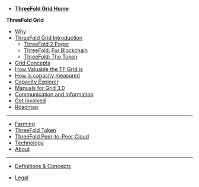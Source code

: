 
- [**ThreeFold Grid Home**](@grid_home)

**ThreeFold Grid**

- [Why](@grid_why)
- [ThreeFold Grid Introduction](@grid_intro)
  - [ThreeFold 2 Pager](https://threefold.docsend.com/view/cp7cn5m8vzhr7g49)
  - [ThreeFold: For Blockchain](https://threefold.docsend.com/view/zvy8ub83icrzqhnp)
  - [ThreeFold: The Token](https://threefold.docsend.com/view/p4skb74nsd9xemqb)
- [Grid Concepts](grid_concepts)
- [How Valuable the TF Grid is](grid_valuation)
- [How is capacity measured](cloudunits)
- [Capacity Explorer](@tfgrid_explorer)
- [Manuals for Grid 3.0](@manual:manual3_home_new)
- [Communication and Information](@communication)
- [Get Involved](how_to_help)
- [Roadmap](roadmap)
------------
- [Farming](@farming_intro)
- [ThreeFold Token](@tokens_home)
- [ThreeFold Peer-to-Peer Cloud](@cloud_home)
- [Technology](@technology)
- [About](@about)
------------
- [Definitions & Concepts](@definitions_concepts)
- [Legal](!@legal:legal_home)




  <!-- - [Web 4.0](@web4)
  - [Why we do what we do](@why_intro)
  - [Why a new P2P cloud](@why_grid_link) -->
